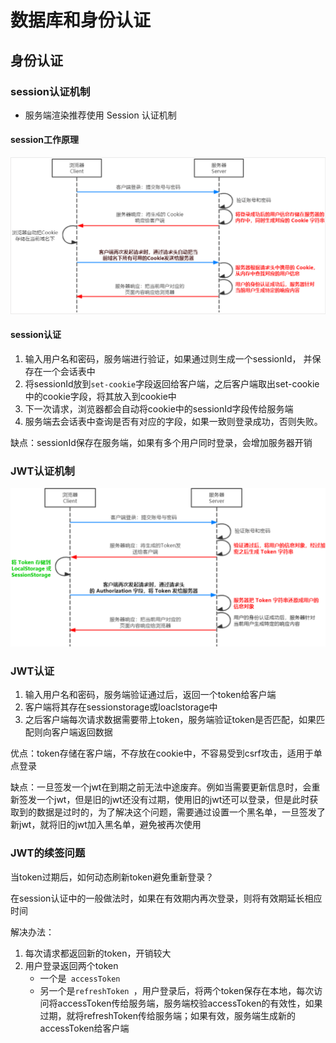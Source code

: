 # 数据库和身份认证

## 身份认证

### session认证机制
  - 服务端渲染推荐使用 Session 认证机制  

#### session工作原理
   
![Session](./images/session.png)   

#### session认证
1. 输入用户名和密码，服务端进行验证，如果通过则生成一个sessionId， 并保存在一个会话表中    
2. 将sessionId放到`set-cookie`字段返回给客户端，之后客户端取出set-cookie中的cookie字段，将其放入到cookie中   
3. 下一次请求，浏览器都会自动将cookie中的sessionId字段传给服务端    
4. 服务端去会话表中查询是否有对应的字段，如果一致则登录成功，否则失败。    
   
缺点：sessionId保存在服务端，如果有多个用户同时登录，会增加服务器开销   

### JWT认证机制    

![jwt](./images/jwt.png)   


### JWT认证  
1. 输入用户名和密码，服务端验证通过后，返回一个token给客户端  
2. 客户端将其存在sessionstorage或loaclstorage中  
3. 之后客户端每次请求数据需要带上token，服务端验证token是否匹配，如果匹配则向客户端返回数据   

优点：token存储在客户端，不存放在cookie中，不容易受到csrf攻击，适用于单点登录   

缺点：一旦签发一个jwt在到期之前无法中途废弃。例如当需要更新信息时，会重新签发一个jwt，但是旧的jwt还没有过期，使用旧的jwt还可以登录，但是此时获取到的数据是过时的，为了解决这个问题，需要通过设置一个黑名单，一旦签发了新jwt，就将旧的jwt加入黑名单，避免被再次使用    


### JWT的续签问题  

当token过期后，如何动态刷新token避免重新登录？  

在session认证中的一般做法时，如果在有效期内再次登录，则将有效期延长相应时间  

解决办法： 
1. 每次请求都返回新的token，开销较大  
2. 用户登录返回两个token  
   - 一个是` accessToken`
   - 另一个是`refreshToken `，用户登录后，将两个token保存在本地，每次访问将accessToken传给服务端，服务端校验accessToken的有效性，如果过期，就将refreshToken传给服务端；如果有效，服务端生成新的accessToken给客户端
